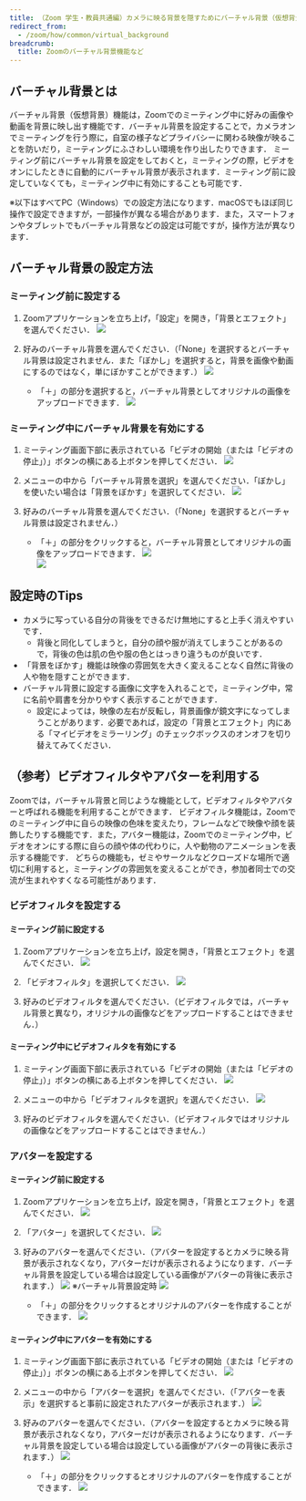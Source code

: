 ```yaml
---
title: （Zoom 学生・教員共通編）カメラに映る背景を隠すためにバーチャル背景（仮想背景）を設定する
redirect_from:
  - /zoom/how/common/virtual_background
breadcrumb:
  title: Zoomのバーチャル背景機能など
---
```


## バーチャル背景とは

バーチャル背景（仮想背景）機能は，Zoomでのミーティング中に好みの画像や動画を背景に映し出す機能です．バーチャル背景を設定することで，カメラオンでミーティングを行う際に，自室の様子などプライバシーに関わる映像が映ることを防いだり，ミーティングにふさわしい環境を作り出したりできます．
ミーティング前にバーチャル背景を設定をしておくと，ミーティングの際，ビデオをオンにしたときに自動的にバーチャル背景が表示されます．ミーティング前に設定していなくても，ミーティング中に有効にすることも可能です．

※以下はすべてPC（Windows）での設定方法になります．macOSでもほぼ同じ操作で設定できますが，一部操作が異なる場合があります．また，スマートフォンやタブレットでもバーチャル背景などの設定は可能ですが，操作方法が異なります．

## バーチャル背景の設定方法

### ミーティング前に設定する

1. Zoomアプリケーションを立ち上げ，「設定」を開き，「背景とエフェクト」を選んでください．
  ![](images/open_settings.png)

2. 好みのバーチャル背景を選んでください．（「None」を選択するとバーチャル背景は設定されません．また「ぼかし」を選択すると，背景を画像や動画にするのではなく，単にぼかすことができます．）
  ![](images/open_settings_of_virtual_screen.png)

   * 「＋」の部分を選択すると，バーチャル背景としてオリジナルの画像をアップロードできます．
     ![](images/add_virtual_screen.png)

### ミーティング中にバーチャル背景を有効にする

1. ミーティング画面下部に表示されている「ビデオの開始（または「ビデオの停止」）」ボタンの横にある上ボタンを押してください．
  ![](images/open_settings_of_video.png)

2. メニューの中から「バーチャル背景を選択」を選んでください．「ぼかし」を使いたい場合は「背景をぼかす」を選択してください．
  ![](images/select_settings_of_virtual_screen.png)

3. 好みのバーチャル背景を選んでください．（「None」を選択するとバーチャル背景は設定されません．）
   * 「＋」の部分をクリックすると，バーチャル背景としてオリジナルの画像をアップロードできます．
     ![](images/open_settings_of_virtual_screen.png)
      <br/>
     ![](images/add_virtual_screen.png)

## 設定時のTips

* カメラに写っている自分の背後をできるだけ無地にすると上手く消えやすいです．
    * 背後と同化してしまうと，自分の顔や服が消えてしまうことがあるので，背後の色は肌の色や服の色とはっきり違うものが良いです．
* 「背景をぼかす」機能は映像の雰囲気を大きく変えることなく自然に背後の人や物を隠すことができます．
* バーチャル背景に設定する画像に文字を入れることで，ミーティング中，常に名前や肩書を分かりやすく表示することができます．
    * 設定によっては，映像の左右が反転し，背景画像が鏡文字になってしまうことがあります．必要であれば，設定の「背景とエフェクト」内にある「マイビデオをミラーリング」のチェックボックスのオンオフを切り替えてみてください．

## （参考）ビデオフィルタやアバターを利用する

Zoomでは，バーチャル背景と同じような機能として，ビデオフィルタやアバターと呼ばれる機能を利用することができます．
ビデオフィルタ機能は，Zoomでのミーティング中に自らの映像の色味を変えたり，フレームなどで映像や顔を装飾したりする機能です．また，アバター機能は，Zoomでのミーティング中，ビデオをオンにする際に自らの顔や体の代わりに，人や動物のアニメーションを表示する機能です．
どちらの機能も，ゼミやサークルなどクローズドな場所で適切に利用すると，ミーティングの雰囲気を変えることができ，参加者同士での交流が生まれやすくなる可能性があります．

### ビデオフィルタを設定する

#### ミーティング前に設定する

1. Zoomアプリケーションを立ち上げ，設定を開き，「背景とエフェクト」を選んでください．
  ![](images/open_settings.png)

2. 「ビデオフィルタ」を選択してください．
  ![](images/open_settings_of_video_filter.png)

3. 好みのビデオフィルタを選んでください．（ビデオフィルタでは，バーチャル背景と異なり，オリジナルの画像などをアップロードすることはできません．）

#### ミーティング中にビデオフィルタを有効にする

1. ミーティング画面下部に表示されている「ビデオの開始（または「ビデオの停止」）」ボタンの横にある上ボタンを押してください．
  ![](images/open_settings_of_video.png)

2. メニューの中から「ビデオフィルタを選択」を選んでください．
  ![](images/select_settings_of_video_filter.png)

3. 好みのビデオフィルタを選んでください．（ビデオフィルタではオリジナルの画像などをアップロードすることはできません．）

### アバターを設定する

#### ミーティング前に設定する

1. Zoomアプリケーションを立ち上げ，設定を開き，「背景とエフェクト」を選んでください．
  ![](images/open_settings.png)

2. 「アバター」を選択してください．
  ![](images/open_settings_of_avatar.png)

3. 好みのアバターを選んでください．（アバターを設定するとカメラに映る背景が表示されなくなり，アバターだけが表示されるようになります．バーチャル背景を設定している場合は設定している画像がアバターの背後に表示されます．）
  ![](images/select_avatar.png)
  ※バーチャル背景設定時
    ![](images/avatar_with_virtual_screen.png)

   * 「＋」の部分をクリックするとオリジナルのアバターを作成することができます．
    ![](images/add_original_avatar.png)

#### ミーティング中にアバターを有効にする

1. ミーティング画面下部に表示されている「ビデオの開始（または「ビデオの停止」）」ボタンの横にある上ボタンを押してください．
  ![](images/open_settings_of_video.png)

2. メニューの中から「アバターを選択」を選んでください．（「アバターを表示」を選択すると事前に設定されたアバターが表示されます．）
  ![](images/select_settings_of_avatar.png)

3. 好みのアバターを選んでください．（アバターを設定するとカメラに映る背景が表示されなくなり，アバターだけが表示されるようになります．バーチャル背景を設定している場合は設定している画像がアバターの背後に表示されます．）
  ![](images/select_avatar.png)

   * 「＋」の部分をクリックするとオリジナルのアバターを作成することができます．
  ![](images/add_original_avatar.png)
